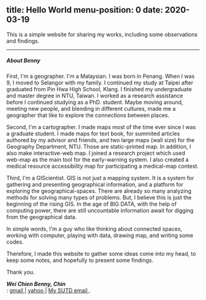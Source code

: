 
title: Hello World
menu-position: 0
date: 2020-03-19
---

This is a simple website for sharing my works, including some observations and findings. 

---

##### About Benny

First, I'm a geographer. I'm a Malaysian. I was born in Penang. When I was 9, I moved to Selangor with my family. I continued my study at Taipei after graduated from Pin Hwa High School, Klang. I finished my undergraduate and master degree in NTU, Taiwan. I worked as a research assistance before I continued studying as a PhD. student. 
Maybe moving around, meeting new people, and blending in different cultures, made me a geographer that like to explore the connections between places.  

Second, I'm a cartographer. I made maps most of the time ever since I was a graduate student. I made maps for text book, for summited articles authored by my advisor and friends, and two large maps (wall size) for the Geography Department, NTU. Those are static-printed map. In addition, I also make interactive-web map. I joined a research project which used web-map as the main tool for the early-warning system. I also created a medical resource accessibility map for participating a medical-map contest.  

Third, I'm a GIScientist. GIS is not just a mapping system. It is a system for gathering and presenting geographical information, and a platform for exploring the geographical-spaces. There are already so many analyzing methods for solving many types of problems. But, I believe this is just the beginning of the rising GIS. In the age of BIG DATA, with the help of computing power, there are still uncountable information await for digging from the geographical data. 

In simple words, I'm a guy who like thinking about connected spaces, working with computer, playing with data, drawing map, and writing some codes.

Therefore, I made this website to gather some ideas come into my head, to keep some notes, and hopefully to present some findings.

Thank you. 

**_Wei Chien Benny, Chin_**  
<span class="typcn typcn-mail"></span>: 
<a href="mailto:wcchin.88@gmail.com"><span class="typcn typcn-social-at-circular"></span> gmail </a> | 
<a href="mailto:wcchin88@yahoo.com"><span class="typcn typcn-social-at-circular"></span> yahoo </a> | 
<a href="mailto:benny-chin@sutd.edu.sg"><span class="typcn typcn-social-at-circular"></span> My SUTD email </a> .


